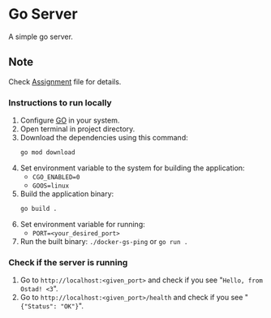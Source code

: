 # Go Server

A simple go server.

## Note
 Check [Assignment](./ASSIGNMENT.md) file for details.

### Instructions to run locally

1. Configure [GO](https://go.dev/doc/install) in your system.
2. Open terminal in project directory.
3. Download the dependencies using this command:
    ```bash
    go mod download
    ```
4. Set environment variable to the system for building the application:
    * `CGO_ENABLED=0`
    * `GOOS=linux`
5. Build the application binary:
    ```bash
    go build .
    ```
5. Set environment variable for running:
    * `PORT=<your_desired_port>`
5. Run the built binary: `./docker-gs-ping` or `go run .`

### Check if the server is running
1. Go to `http://localhost:<given_port>` and check if you see "`Hello, from Ostad! <3`".
2. Go to `http://localhost:<given_port>/health` and check if you see "`{"Status": "OK"}`".
